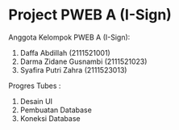# Project PWEB A (I-Sign)

Anggota Kelompok PWEB A (I-Sign):
1. Daffa Abdillah (2111521001)
2. Darma Zidane Gusnambi (2111521023)
3. Syafira Putri Zahra (2111523013)

Progres Tubes :
1. Desain UI
2. Pembuatan Database
3. Koneksi Database
